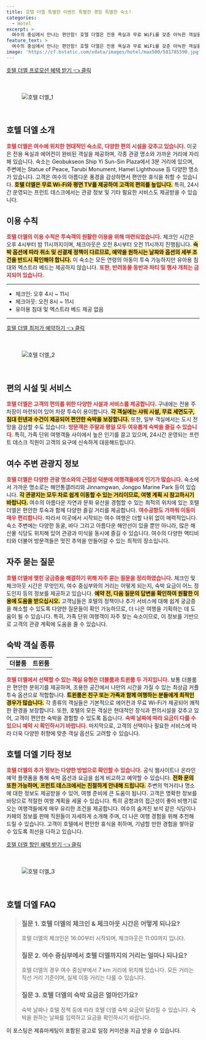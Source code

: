 ```yaml
---
title: 호텔 더엘 특별한 이벤트 특별한 경험 특별한 숙소!
categories:
  - Hotel
excerpt: >
  여수의 중심에서 만나는 편안함! 호텔 더엘은 전용 욕실과 무료 WiFi를 갖춘 아늑한 객실을 제공합니다. 주요 명소와 가까워 여행의 즐거움을 더할 수 있습니다. 지금 예약하고 특별한 순간을 경험해보세요!
feature_text: >
  여수의 중심에서 만나는 편안함! 호텔 더엘은 전용 욕실과 무료 WiFi를 갖춘 아늑한 객실을 제공합니다. 주요 명소와 가까워 여행의 즐거움을 더할 수 있습니다. 지금 예약하고 특별한 순간을 경험해보세요!
image: 'https://cf.bstatic.com/xdata/images/hotel/max500/581785590.jpg?k=d1333e41f939740b475bfaac3aa73e4388b4f772091f51dc7b15cacae9ff9c9a&o=&hp=1'
---
```


<p><a class="modoo-button" href="https://tinyurl.com/2apo5n9k" rel="nofollow noopener">호텔 더엘 프로모션 혜택 받기 👈 클릭</a></p><br/>
<figure class="image"><img alt="호텔 더엘_1" src="https://cf.bstatic.com/xdata/images/hotel/max1024x768/581783527.jpg?k=4978c87b0492e3bd3d74bde8256ff327253ac7e2df1f05d0eb5db1479660fe9b&amp;o=&amp;hp=1"/></figure><br/>
<h2 id="호텔_더엘_소개">호텔 더엘 소개</h2>
<p><b><span style="color: #ee2323;">호텔 더엘은 여수에 위치한 현대적인 숙소로, 다양한 편의 시설을 갖추고 있습니다.</span></b> 이곳은 전용 욕실과 에어컨이 완비된 객실을 제공하며, 각종 관광 명소와 가까운 거리에 자리해 있습니다. 숙소는 Geobukseon Ship Yi Sun-Sin Plaza에서 3분 거리에 있으며, 주변에는 Statue of Peace, Tarubi Monument, Hamel Lighthouse 등 다양한 명소가 있습니다. 고객은 여수의 아름다운 풍경을 감상하면서 편안한 휴식을 취할 수 있습니다. <b><span style="background-color: #ffe066;">호텔 더엘은 무료 Wi-Fi와 평면 TV를 제공하여 고객의 편의를 높입니다.</span></b> 특히, 24시간 운영되는 프런트 데스크에서는 관광 정보 및 기타 필요한 서비스도 제공받을 수 있습니다.</p>
<h2 id="이용_수칙">이용 수칙</h2>
<p><b><span style="color: #ee2323;">호텔 더엘의 이용 수칙은 투숙객의 원활한 이용을 위해 마련되었습니다.</span></b> 체크인 시간은 오후 4시부터 밤 11시까지이며, 체크아웃은 오전 8시부터 오전 11시까지 진행됩니다. <b><span style="background-color: #ffe066;">숙박 옵션에 따라 취소 및 선결제 정책이 다르므로, 예약을 원하시는 날짜와 옵션의 세부 조건을 반드시 확인해야 합니다.</span></b> 이 숙소는 모든 연령의 아동이 투숙 가능하지만 유아용 침대와 엑스트라 베드는 제공하지 않습니다. <b><span style="color: #ee2323;">또한, 반려동물 동반과 파티 및 행사 개최는 금지되어 있습니다.</span></b></p>
<hr/>
<ul>
<li>체크인: 오후 4시 ~ 11시</li>
<li>체크아웃: 오전 8시 ~ 11시</li>
<li>유아용 침대 및 엑스트라 베드 제공 없음</li>
</ul>
<hr/>
<p><a class="modoo-button" href="https://tinyurl.com/2apo5n9k" rel="nofollow noopener">호텔 더엘 최저가 예약하기 👈 클릭</a></p><br/>
<figure class="image"><img alt="호텔 더엘_2" src="https://cf.bstatic.com/xdata/images/hotel/max500/581785590.jpg?k=d1333e41f939740b475bfaac3aa73e4388b4f772091f51dc7b15cacae9ff9c9a&amp;o=&amp;hp=1"/></figure><br/>
<h2 id="편의_시설">편의 시설 및 서비스</h2>
<p><b><span style="color: #ee2323;">호텔 더엘은 고객의 편의를 위한 다양한 시설과 서비스를 제공합니다.</span></b> 구내에는 전용 주차장이 마련되어 있어 차량 투숙이 용이합니다. <b><span style="background-color: #ffe066;">각 객실에는 샤워 시설, 무료 세면도구, 침대 린넨과 수건이 제공되어 편안한 숙박을 보장합니다.</span></b> 또한, 일부 객실에서는 도시 전망을 감상할 수도 있습니다. <b><span style="color: #ee2323;">방문객은 주말과 평일 모두 여유롭게 숙박을 즐길 수 있습니다.</span></b> 특히, 가족 단위 여행객들 사이에서 높은 인기를 끌고 있으며, 24시간 운영되는 프런트 데스크 직원이 고객의 요구에 신속하게 대응해드립니다.</p>
<h2 id="주변_관광지">여수 주변 관광지 정보</h2>
<p><b><span style="color: #ee2323;">호텔 더엘은 다양한 관광 명소와의 근접성 덕분에 여행객들에게 인기가 많습니다.</span></b> 숙소에서 가까운 명소로는 해안통갤러리와 Jinnamgwan, Jongpo Marine Park 등이 있습니다. <b><span style="background-color: #ffe066;">각 관광지는 모두 차로 쉽게 이동할 수 있는 거리이므로, 여행 계획 시 참고하시기 바랍니다.</span></b> 여수의 아름다운 자연과 문화 유산을 경험할 수 있는 최적의 위치에 있는 호텔 더엘은 편안한 투숙과 함께 다양한 즐길 거리를 제공합니다. <b><span style="color: #ee2323;">여수공항도 가까워 이동이 매우 편리합니다.</span></b> 따라서 이곳에서 시작되는 여수 여행은 더할 나위 없이 매력적입니다. 숙소 주변에는 다양한 동굴, 바다 그리고 아름다운 해안선이 있을 뿐만 아니라, 많은 해산물 식당도 위치해 있어 관광과 미식을 동시에 즐길 수 있습니다. 여수의 다양한 액티비티와 더불어 방문객들은 멋진 추억을 만들어갈 수 있는 최적의 장소입니다.</p>
<h2 id="자주_묻는_질문">자주 묻는 질문</h2>
<p><b><span style="color: #ee2323;">호텔 더엘에 맺힌 궁금증을 해결하기 위해 자주 묻는 질문을 정리하였습니다.</span></b> 체크인 및 체크아웃 시간은 무엇인지, 여수 중심부와의 거리는 어떻게 되는지, 숙박 요금이 어느 정도인지 등의 정보를 제공하고 있습니다. <b><span style="background-color: #ffe066;">예약 전, 다음 질문의 답변을 확인하여 원활한 이용에 도움을 받으십시오.</span></b> 고객님들은 호텔의 정책이나 추가 서비스에 대해 쉽게 궁금증을 해소할 수 있도록 다양한 질문들이 확인 가능하므로, 더 나은 여행을 기획하는 데 도움이 될 수 있습니다. 특히, 가족 단위 여행객이 자주 찾는 숙소이므로, 이 정보를 기반으로 고객의 관광 계획에 도움을 줄 수 있습니다.</p>
<h2 id="숙박_객실_종류">숙박 객실 종류</h2>
<table>
<tr>
<td><b>더블룸</b></td>
<td><b>트윈룸</b></td>
</tr>
</table>
<p><b><span style="color: #ee2323;">호텔 더엘에서 선택할 수 있는 객실 유형은 더블룸과 트윈룸 두 가지입니다.</span></b> 보통 더블룸은 편안한 분위기를 제공하며, 조용한 공간에서 나만의 시간을 가질 수 있는 최상급 커플 투숙 옵션으로 적합합니다. <b><span style="background-color: #ffe066;">트윈룸은 친구 또는 가족과 함께 여행하는 분들에게 최적인 경우가 많습니다.</span></b> 각 종류의 객실들은 기본적으로 에어컨과 무료 Wi-Fi가 제공되어 쾌적한 환경을 보장합니다. 또한, 호텔의 모든 객실은 현대적인 장식과 편의시설을 갖추고 있어, 고객이 편안한 숙박을 경험할 수 있도록 돕습니다. <b><span style="color: #ee2323;">숙박 날짜에 따라 요금이 다를 수 있으니 예약 시 확인하시기 바랍니다.</span></b> 마지막으로, 고객의 선택이나 필요한 서비스에 따라 더욱 다양한 취향에 맞춘 객실 옵션도 고려할 수 있습니다.</p>
<h2 id="기타_정보">호텔 더엘 기타 정보</h2>
<p><b><span style="color: #ee2323;">호텔 더엘의 추가 정보는 다양한 방법으로 확인할 수 있습니다.</span></b> 공식 웹사이트나 온라인 예약 플랫폼을 통해 숙박 옵션과 요금을 쉽게 비교하고 예약할 수 있습니다. <b><span style="background-color: #ffe066;">전화 문의 또한 가능하며, 프런트 데스크에서는 친절하게 안내해 드립니다.</span></b> 주변의 먹거리나 명소에 대한 정보도 제공받을 수 있어, 여행 준비에 큰 도움이 됩니다. 고객은 명확한 정보를 바탕으로 적절한 여행 계획을 세울 수 있습니다. 특히 공항과의 접근성이 좋아 비행기로 오는 여행객들에게 매우 유리한 조건을 제공합니다. 여수의 숨겨진 보석 같은 식당이나 카페의 정보를 판매 직원들이 자세하게 소개해 주며, 더 나은 여행 경험을 위해 추천해 드릴 수 있습니다. 고객이 호텔에서 편안한 휴식을 취하며, 기념할 만한 경험을 쌓아갈 수 있도록 최선을 다하고 있습니다.</p>
<p><a class="modoo-button" href="https://tinyurl.com/2apo5n9k" rel="nofollow noopener">호텔 더엘 할인 혜택 받기 👈 클릭</a></p><br>

<figure class="image"><img src="https://cf.bstatic.com/xdata/images/hotel/max500/581785587.jpg?k=f3a4432cbd1ce27d9d5cb5d0409d77e2779879beb744c3f3abcc687465dceac0&o=&hp=1" alt="호텔 더엘_3"></figure><br>
<h2 id="호텔 더엘_FAQ">호텔 더엘 FAQ</h2>
<div itemscope="" itemtype="https://schema.org/FAQPage"> 
<blockquote> 
<div itemscope="" itemprop="mainEntity" itemtype="https://schema.org/Question"> 
<h3 id="질문_1" itemprop="name">질문 1. 호텔 더엘의 체크인 & 체크아웃 시간은 어떻게 되나요?</h3> 
<div itemscope="" itemprop="acceptedAnswer" itemtype="https://schema.org/Answer"> 
<span itemprop="text"> 
<p>호텔 더엘의 체크인은 16:00부터 시작되며, 체크아웃은 11:00까지 입니다.</p> 
</span> 
</div> 
</div> 

<div itemscope="" itemprop="mainEntity" itemtype="https://schema.org/Question"> 
<h3 id="질문_2" itemprop="name">질문 2. 여수 중심부에서 호텔 더엘까지의 거리는 얼마나 되나요?</h3> 
<div itemscope="" itemprop="acceptedAnswer" itemtype="https://schema.org/Answer"> 
<span itemprop="text"> 
<p>호텔 더엘의 경우 여수 중심부에서 7 km 거리에 위치해 있습니다. 모든 거리는 직선 거리 기준이며, 실제 이동 거리는 다를 수 있습니다.</p> 
</span> 
</div> 
</div> 

<div itemscope="" itemprop="mainEntity" itemtype="https://schema.org/Question"> 
<h3 id="질문_3" itemprop="name">질문 3. 호텔 더엘의 숙박 요금은 얼마인가요?</h3> 
<div itemscope="" itemprop="acceptedAnswer" itemtype="https://schema.org/Answer"> 
<span itemprop="text"> 
<p>숙박 날짜나 호텔 정책 등에 따라 호텔 더엘 숙박 요금이 달라질 수 있습니다. 숙박을 원하는 날짜를 입력하고 요금을 확인하시기 바랍니다.</p> 
</span> 
</div> 
</div> 
</blockquote> 
</div><p>이 포스팅은 제휴마케팅이 포함된 광고로 일정 커미션을 지급 받을 수 있습니다.</p>

